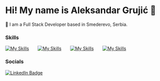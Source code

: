 Hi! My name is Aleksandar Grujić 👋
========================================================================================================================================

📍 I am a Full Stack Developer based in Smederevo, Serbia.
<br/>

### Skills

[![My Skills](https://skillicons.dev/icons?i=html,css,bootstrap)](https://skillicons.dev) &nbsp;&nbsp;&nbsp;&nbsp;&nbsp; [![My Skills](https://skillicons.dev/icons?i=php,laravel)](https://skillicons.dev) &nbsp;&nbsp;&nbsp;&nbsp;&nbsp; [![My Skills](https://skillicons.dev/icons?i=mysql)](https://skillicons.dev) &nbsp;&nbsp;&nbsp;&nbsp;&nbsp; [![My Skills](https://skillicons.dev/icons?i=js,react)](https://skillicons.dev)
<br/>

### Socials

<div id="badges">
  <a href="https://www.linkedin.com/in/grujic-aleksandar/">
    <img src="https://img.shields.io/badge/LinkedIn-blue?style=for-the-badge&logo=linkedin&logoColor=white" alt="LinkedIn Badge"/>
  </a>
</div>
